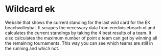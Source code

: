 # Wildcard ek
Website that shows the current standing for the last wild card for the EK beachvolleybal. It scrapes the necessary data from eredivisiebeach.nl and calculates the current standings by taking the 4 best results of a team. It also calculates the maximum number of point a team can get by winning all the remaining tournaments. This way you can see which teams are still in the running and which not.
